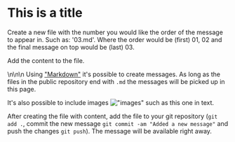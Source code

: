 # This is a title
Create a new file with the number you would like the order of the message to appear in. Such as: '03.md'. Where the order would be (first) 01, 02 and the final message on top would be (last) 03.

Add the content to the file. 

\n\n\n
Using ["Markdown"](https://www.markdownguide.org/) it's possible to create messages. As long as the files in the public repository end with `.md` the messages will be picked up in this page.

It's also possible to include images !["images"](https://picsum.photos/200) such as this one in text.

After creating the file with content, add the file to your git repository (`git add .`, commit the new message `git commit -am "Added a new message"` and push the changes `git push`). The message will be available right away.